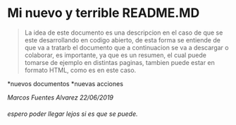 # Mi nuevo y terrible README.MD

> La idea de este documento es una descripcion en el caso de que se este desarrollando en codigo abierto, de esta forma se entiende de que va a tratarb el documento que a continuacion se va a descargar o colaborar,  es importante, ya que es un resumen, el cual puede tomarse de ejemplo en distintas paginas, tambien puede estar en formato HTML, como es en este caso.

*nuevos documentos
*nuevas acciones


*Marcos Fuentes Alvarez
22/06/2019*

###### espero poder llegar lejos si es que se puede.
